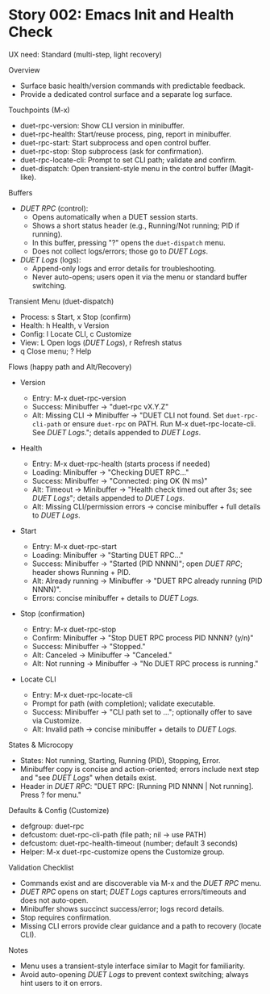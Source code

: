 # Story 002: Emacs Init and Health Check
UX need: Standard (multi-step, light recovery)

Overview
- Surface basic health/version commands with predictable feedback.
- Provide a dedicated control surface and a separate log surface.

Touchpoints (M-x)
- duet-rpc-version: Show CLI version in minibuffer.
- duet-rpc-health: Start/reuse process, ping, report in minibuffer.
- duet-rpc-start: Start subprocess and open control buffer.
- duet-rpc-stop: Stop subprocess (ask for confirmation).
- duet-rpc-locate-cli: Prompt to set CLI path; validate and confirm.
- duet-dispatch: Open transient-style menu in the control buffer (Magit-like).

Buffers
- *DUET RPC* (control):
  - Opens automatically when a DUET session starts.
  - Shows a short status header (e.g., Running/Not running; PID if running).
  - In this buffer, pressing "?" opens the `duet-dispatch` menu.
  - Does not collect logs/errors; those go to *DUET Logs*.
- *DUET Logs* (logs):
  - Append-only logs and error details for troubleshooting.
  - Never auto-opens; users open it via the menu or standard buffer switching.

Transient Menu (duet-dispatch)
- Process: s Start, x Stop (confirm)
- Health: h Health, v Version
- Config: l Locate CLI, c Customize
- View: L Open logs (*DUET Logs*), r Refresh status
- q Close menu; ? Help

Flows (happy path and Alt/Recovery)
- Version
  - Entry: M-x duet-rpc-version
  - Success: Minibuffer → "duet-rpc vX.Y.Z"
  - Alt: Missing CLI → Minibuffer → "DUET CLI not found. Set `duet-rpc-cli-path` or ensure `duet-rpc` on PATH. Run M-x duet-rpc-locate-cli. See *DUET Logs*."; details appended to *DUET Logs*.

- Health
  - Entry: M-x duet-rpc-health (starts process if needed)
  - Loading: Minibuffer → "Checking DUET RPC…"
  - Success: Minibuffer → "Connected: ping OK (N ms)"
  - Alt: Timeout → Minibuffer → "Health check timed out after 3s; see *DUET Logs*"; details appended to *DUET Logs*.
  - Alt: Missing CLI/permission errors → concise minibuffer + full details to *DUET Logs*.

- Start
  - Entry: M-x duet-rpc-start
  - Loading: Minibuffer → "Starting DUET RPC…"
  - Success: Minibuffer → "Started (PID NNNN)"; open *DUET RPC*; header shows Running + PID.
  - Alt: Already running → Minibuffer → "DUET RPC already running (PID NNNN)".
  - Errors: concise minibuffer + details to *DUET Logs*.

- Stop (confirmation)
  - Entry: M-x duet-rpc-stop
  - Confirm: Minibuffer → "Stop DUET RPC process PID NNNN? (y/n)"
  - Success: Minibuffer → "Stopped."
  - Alt: Canceled → Minibuffer → "Canceled."
  - Alt: Not running → Minibuffer → "No DUET RPC process is running."

- Locate CLI
  - Entry: M-x duet-rpc-locate-cli
  - Prompt for path (with completion); validate executable.
  - Success: Minibuffer → "CLI path set to …"; optionally offer to save via Customize.
  - Alt: Invalid path → concise minibuffer + details to *DUET Logs*.

States & Microcopy
- States: Not running, Starting, Running (PID), Stopping, Error.
- Minibuffer copy is concise and action-oriented; errors include next step and "see *DUET Logs*" when details exist.
- Header in *DUET RPC*: "DUET RPC: [Running PID NNNN | Not running]. Press ? for menu."

Defaults & Config (Customize)
- defgroup: duet-rpc
- defcustom: duet-rpc-cli-path (file path; nil → use PATH)
- defcustom: duet-rpc-health-timeout (number; default 3 seconds)
- Helper: M-x duet-rpc-customize opens the Customize group.

Validation Checklist
- Commands exist and are discoverable via M-x and the *DUET RPC* menu.
- *DUET RPC* opens on start; *DUET Logs* captures errors/timeouts and does not auto-open.
- Minibuffer shows succinct success/error; logs record details.
- Stop requires confirmation.
- Missing CLI errors provide clear guidance and a path to recovery (locate CLI).

Notes
- Menu uses a transient-style interface similar to Magit for familiarity.
- Avoid auto-opening *DUET Logs* to prevent context switching; always hint users to it on errors.
